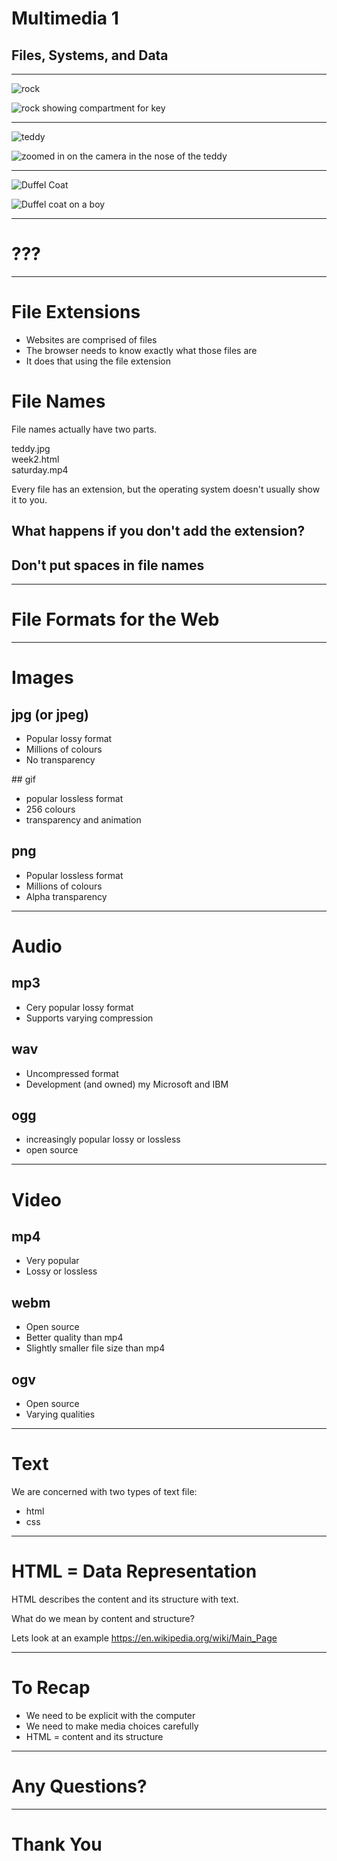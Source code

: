 
# Multimedia 1
## Files, Systems, and Data

---

![rock](https://www.dropbox.com/s/0pzldawvouaq3wb/rock.jpeg?raw=1)


![rock showing compartment for key](https://www.dropbox.com/s/tum1lp28s8r7v1j/rockfull.jpg?raw=1)

---

![teddy](https://www.dropbox.com/s/5kuah2184f7yp1a/teddy.jpg?raw=1)


![zoomed in on the camera in the nose of the teddy](https://www.dropbox.com/s/o41zif24ou36pbv/teddycam.jpeg?raw=1)

---

![Duffel Coat](https://www.dropbox.com/s/u1uwbvm45a6zpbn/coat.png?raw=1)


![Duffel coat on a boy](https://www.dropbox.com/s/cc9ljvwbo0peo71/coatonboy.png?raw=1)

---

# ???

---

# File Extensions
* Websites are comprised of files <!-- .element: class="fragment" -->
* The browser needs to know exactly what those files are <!-- .element: class="fragment" -->
* It does that using the file extension <!-- .element: class="fragment" -->


# File Names

File names actually have two parts.

<span class="fragment fade-in">teddy</span><span class="fragment fade-in">.jpg</span>  
<span class="fragment fade-in">week2</span><span class="fragment fade-in">.html</span>  
<span class="fragment fade-in">saturday</span><span class="fragment fade-in">.mp4</span>  

Every file has an extension, but the operating system doesn't usually show it to you.<!-- .element: class="fragment" -->


## What happens if you don't add the extension?


## Don't put spaces in file names

---

# File Formats for the Web

---

# Images

## jpg (or jpeg)  
* Popular lossy format
* Millions of colours
* No transparency


## gif
* popular lossless format
* 256 colours
* transparency and animation


## png
* Popular lossless format  
* Millions of colours
* Alpha transparency

---

# Audio

## mp3
* Cery popular lossy format
* Supports varying compression


## wav
* Uncompressed format  
* Development (and owned) my Microsoft and IBM


## ogg
* increasingly popular lossy or lossless
* open source

---

# Video

## mp4
* Very popular
* Lossy or lossless


## webm
* Open source
* Better quality than mp4
* Slightly smaller file size than mp4


## ogv
* Open source
* Varying qualities


---

# Text
We are concerned with two types of text file:  

* html
* css

---

# HTML = Data Representation

HTML describes the content and its structure with text.

What do we mean by content and structure?

Lets look at an example
<https://en.wikipedia.org/wiki/Main_Page>

---

# To Recap
* We need to be explicit with the computer
* We need to make media choices carefully
* HTML = content and its structure

---

# Any Questions?

---

# Thank You
